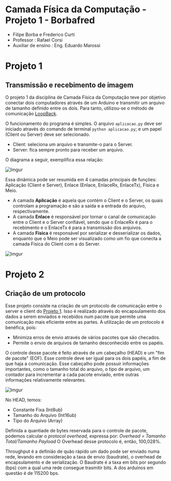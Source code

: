 # Camada Física da Computação - Projeto 1 - Borbafred
- Filipe Borba e Frederico Curti
- Professor : Rafael Corsi
- Auxiliar de ensino : Eng. Eduardo Marossi

# Projeto 1

## Transmissão e recebimento de imagem


O projeto 1 da disciplina de Camada Física da Computação teve por objetivo conectar dois computadores através de um Arduino e transmitir um arquivo de tamanho definido entre os dois. Para tanto, utilizou-se o método de comunicação [LoopBack](https://github.com/Insper/Camada-Fisica-Computacao/wiki/Hardware---Comunica%C3%A7%C3%A3o-modo-LoopBack).


O funcionamento do programa é simples. O arquivo `aplicacao.py` deve ser iniciado através do comando de terminal `python aplicacao.py`; e um papel (Client ou Server) deve ser selecionado.

* Client: seleciona um arquivo e transmite-o para o Server.
* Server: fica sempre pronto para receber um arquivo.

O diagrama a seguir, exemplifica essa relação:  
 
![Imgur](http://i.imgur.com/Bd5pbHv.png)  

Essa dinâmica pode ser resumida em 4 camadas principais de funções: Aplicação (Client e Server), Enlace (Enlace, EnlaceRx, EnlaceTx), Física e Meio. 
* A camada **Aplicação** é aquela que contém o Client e o Server, os quais controlam a programação e são a saída e a entrada do arquivo, respectivamente. 
* A camada **Enlace** é responsável por tornar o canal de comunicação entre o Client e o Server confiável, sendo que o EnlaceRx é para o recebimento e o EnlaceTx é para a transmissão dos arquivos. 
* A camada **Física** é responsável por serializar e desserializar os dados, enquanto que o Meio pode ser visualizado como um fio que conecta a camada Física do Client com a do Server.  

![Imgur](http://i.imgur.com/KGbC4er.png?1)

# Projeto 2

## Criação de um protocolo

Esse projeto consiste na criação de um protocolo de comunicação entre o server e client do [Projeto 1](https://github.com/filipefborba/camadafisica2017-2/wiki/Projeto-1). Isso é realizado através do encapsulamento dos dados a serem enviados e recebidos num pacote que permite uma comunicação mais eficiente entre as partes.
A utilização de um protocolo é benéfica, pois:
* Minimiza erros de envio através de vários pacotes que são checados.
* Permite o envio de arquivos de tamanho desconhecido entre os papéis.

O controle desse pacote é feito através de um cabeçalho (HEAD) e um "fim de pacote" (EOF). Esse controle deve ser igual para os dois papéis, a fim de que haja a comunicação. Esse cabeçalho pode possuir informações importantes, como o tamanho total do arquivo, o tipo de arquivo, um contador para incrementar a cada pacote enviado, entre outras informações relativamente relevantes.

![Imgur](http://i.imgur.com/j4LqFLv.png)

No HEAD, temos:
* Constante Fixa (Int8ub)
* Tamanho do Arquivo (Int16ub)
* Tipo do Arquivo (Array)

Definida a quantiade de bytes reservada para o controle de pacote, podemos calcular o *protocol overhead*, expressa por:
*Overhead = Tamanho Total/Tamanho Payload*
O Overhead desse protocolo é, então, 100,028%.

Throughput é a definião de quão rápido um dado pode ser enviado numa rede, levando em consideração a taxa de envio (baudrate), o overhead de encapsulamento e de serialização. O Baudrate é a taxa em bits por segundo (bps) com a qual uma rede consegue trasmitir bits. A dos arduínos em questão é de 115200 bps.